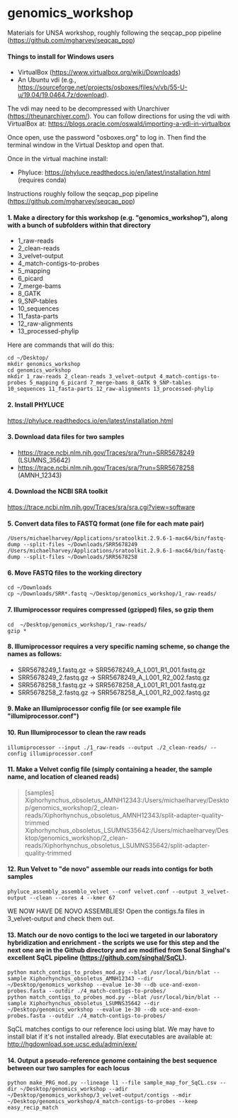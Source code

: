 # genomics_workshop
Materials for UNSA workshop, roughly following the seqcap_pop pipeline (https://github.com/mgharvey/seqcap_pop)

#### Things to install for Windows users
- VirtualBox (https://www.virtualbox.org/wiki/Downloads)
- An Ubuntu vdi (e.g., https://sourceforge.net/projects/osboxes/files/v/vb/55-U-u/19.04/19.0464.7z/download).

The vdi may need to be decompressed with Unarchiver (https://theunarchiver.com/). You can follow directions for using the vdi with VirtualBox at: https://blogs.oracle.com/oswald/importing-a-vdi-in-virtualbox

Once open, use the password "osboxes.org" to log in. Then find the terminal window in the Virtual Desktop and open that.

Once in the virtual machine install:
- Phyluce: https://phyluce.readthedocs.io/en/latest/installation.html
(requires conda)

Instructions roughly follow the seqcap_pop pipeline (https://github.com/mgharvey/seqcap_pop)

#### 1.	Make a directory for this workshop (e.g. "genomics_workshop"), along with a bunch of subfolders within that directory
- 1_raw-reads
- 2_clean-reads
- 3_velvet-output
- 4_match-contigs-to-probes
- 5_mapping
- 6_picard
- 7_merge-bams
- 8_GATK
- 9_SNP-tables
- 10_sequences
- 11_fasta-parts
- 12_raw-alignments
- 13_processed-phylip

Here are commands that will do this:
```
cd ~/Desktop/
mkdir genomics_workshop 
cd genomics_workshop
mkdir 1_raw-reads 2_clean-reads 3_velvet-output 4_match-contigs-to-probes 5_mapping 6_picard 7_merge-bams 8_GATK 9_SNP-tables 10_sequences 11_fasta-parts 12_raw-alignments 13_processed-phylip 
```

#### 2. Install PHYLUCE
https://phyluce.readthedocs.io/en/latest/installation.html

#### 3.	Download data files for two samples
- https://trace.ncbi.nlm.nih.gov/Traces/sra/?run=SRR5678249 (LSUMNS_35642)
- https://trace.ncbi.nlm.nih.gov/Traces/sra/?run=SRR5678258 (AMNH_12343)

#### 4.	Download the NCBI SRA toolkit 
https://trace.ncbi.nlm.nih.gov/Traces/sra/sra.cgi?view=software

#### 5.	Convert data files to FASTQ format (one file for each mate pair)
    /Users/michaelharvey/Applications/sratoolkit.2.9.6-1-mac64/bin/fastq-dump --split-files ~/Downloads/SRR5678249
    /Users/michaelharvey/Applications/sratoolkit.2.9.6-1-mac64/bin/fastq-dump --split-files ~/Downloads/SRR5678258

#### 6. Move FASTQ files to the working directory
    cd ~/Downloads
    cp ~/Downloads/SRR*.fastq ~/Desktop/genomics_workshop/1_raw-reads/

#### 7. Illumiprocessor requires compressed (gzipped) files, so gzip them
    cd  ~/Desktop/genomics_workshop/1_raw-reads/
    gzip *

#### 8. Illumiprocessor requires a very specific naming scheme, so change the names as follows:
- SRR5678249_1.fastq.gz -> SRR5678249_A_L001_R1_001.fastq.gz
- SRR5678249_2.fastq.gz -> SRR5678249_A_L001_R2_002.fastq.gz
- SRR5678258_1.fastq.gz -> SRR5678258_A_L001_R1_001.fastq.gz
- SRR5678258_2.fastq.gz -> SRR5678258_A_L001_R2_002.fastq.gz

#### 9. Make an Illumiprocessor config file (or see example file "illumiprocessor.conf")

#### 10. Run Illumiprocessor to clean the raw reads
    illumiprocessor --input ./1_raw-reads --output ./2_clean-reads/ --config illumiprocessor.conf 

#### 11. Make a Velvet config file (simply containing a header, the sample name, and location of cleaned reads)

> [samples]  
> Xiphorhynchus_obsoletus_AMNH12343:/Users/michaelharvey/Desktop/genomics_workshop/2_clean-reads/Xiphorhynchus_obsoletus_AMNH12343/split-adapter-quality-trimmed
> Xiphorhynchus_obsoletus_LSUMNS35642:/Users/michaelharvey/Desktop/genomics_workshop/2_clean-reads/Xiphorhynchus_obsoletus_LSUMNS35642/split-adapter-quality-trimmed

#### 12. Run Velvet to "de novo" assemble our reads into contigs for both samples
    phyluce_assembly_assemblo_velvet --conf velvet.conf --output 3_velvet-output --clean --cores 4 --kmer 67

WE NOW HAVE DE NOVO ASSEMBLIES! Open the contigs.fa files in 3_velvet-output and check them out.

#### 13. Match our de novo contigs to the loci we targeted in our laboratory hybridization and enrichment - the scripts we use for this step and the next one are in the Github directory and are modified from Sonal Singhal's excellent SqCL pipeline (https://github.com/singhal/SqCL).
    python match_contigs_to_probes_mod.py --blat /usr/local/bin/blat --sample Xiphorhynchus_obsoletus_AMNH12343 --dir ~/Desktop/genomics_workshop --evalue 1e-30 --db uce-and-exon-probes.fasta --outdir ./4_match-contigs-to-probes/
    python match_contigs_to_probes_mod.py --blat /usr/local/bin/blat --sample Xiphorhynchus_obsoletus_LSUMNS35642 --dir ~/Desktop/genomics_workshop --evalue 1e-30 --db uce-and-exon-probes.fasta --outdir ./4_match-contigs-to-probes/
SqCL matches contigs to our reference loci using blat. We may have to install blat if it's not installed already. Blat executables are available at: http://hgdownload.soe.ucsc.edu/admin/exe/

#### 14. Output a pseudo-reference genome containing the best sequence between our two samples for each locus
    python make_PRG_mod.py --lineage l1 --file sample_map_for_SqCL.csv --dir ~/Desktop/genomics_workshop --adir ~/Desktop/genomics_workshop/3_velvet-output/contigs --mdir ~/Desktop/genomics_workshop/4_match-contigs-to-probes --keep easy_recip_match


